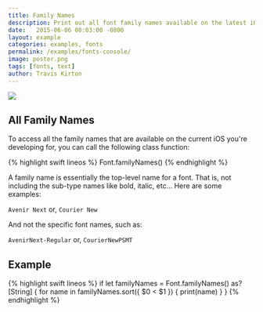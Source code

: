```yaml
---
title: Family Names
description: Print out all font family names available on the latest iOS.
date:   2015-06-06 00:03:00 -0800
layout: example
categories: examples, fonts
permalink: /examples/fonts-console/
image: poster.png
tags: [fonts, text]
author: Travis Kirton
---
```

![](console.png)

## All Family Names
To access all the family names that are available on the current iOS you're developing for, you can call the following class function:

{% highlight swift lineos %}
Font.familyNames()
{% endhighlight %}

A family name is essentially the top-level name for a font. That is, not including the sub-type names like bold, italic, etc... Here are some examples:

`Avenir Next` or,
`Courier New`

And not the specific font names, such as: 

`AvenirNext-Regular` or,
`CourierNewPSMT`

## Example
{% highlight swift lineos %}
if let familyNames = Font.familyNames() as? [String] {
    for name in familyNames.sort({ $0 < $1 }) {
        print(name)
    }
}
{% endhighlight %}
